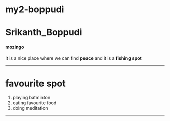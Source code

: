 # my2-boppudi
# Srikanth_Boppudi
#### mozingo
It is a nice place where we can find **peace** and it is a **fishing spot**
****
# favourite spot
1. playing batminton
2. eating favourite food
3. doing meditation
****